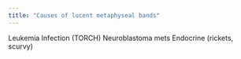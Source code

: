 ```yaml
---
title: "Causes of lucent metaphyseal bands"
---
```

Leukemia
Infection (TORCH)
Neuroblastoma mets
Endocrine (rickets, scurvy)

